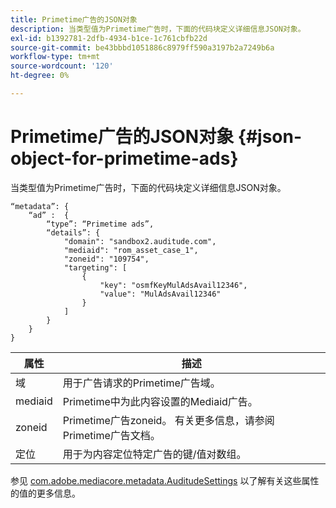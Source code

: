 ```yaml
---
title: Primetime广告的JSON对象
description: 当类型值为Primetime广告时，下面的代码块定义详细信息JSON对象。
exl-id: b1392781-2dfb-4934-b1ce-1c761cbfb22d
source-git-commit: be43bbbd1051886c8979ff590a3197b2a7249b6a
workflow-type: tm+mt
source-wordcount: '120'
ht-degree: 0%

---
```


# Primetime广告的JSON对象 {#json-object-for-primetime-ads}

当类型值为Primetime广告时，下面的代码块定义详细信息JSON对象。

```
“metadata”: {
    “ad” :  {
        “type”: “Primetime ads”,
        “details”: {
            "domain": "sandbox2.auditude.com",
            "mediaid": "rom_asset_case_1",
            "zoneid": "109754",
            "targeting": [
                {
                    "key": "osmfKeyMulAdsAvail12346",
                    "value": "MulAdsAvail12346"
                }
            ]
        }
    }
}
```

| 属性 | 描述 |
|---|---|
| 域 | 用于广告请求的Primetime广告域。 |
| mediaid | Primetime中为此内容设置的Mediaid广告。 |
| zoneid | Primetime广告zoneid。 有关更多信息，请参阅Primetime广告文档。 |
| 定位 | 用于为内容定位特定广告的键/值对数组。 |

参见 [com.adobe.mediacore.metadata.AuditudeSettings](https://help.adobe.com/en_US/primetime/api/psdk/javadoc/com/adobe/mediacore/metadata/AuditudeSettings.html) 以了解有关这些属性的值的更多信息。
